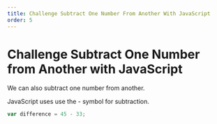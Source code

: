 ```yaml
---
title: Challenge Subtract One Number From Another With JavaScript
order: 5
---
```

# Challenge Subtract One Number from Another with JavaScript

We can also subtract one number from another.

JavaScript uses use the - symbol for subtraction.

```javascript
var difference = 45 - 33;
```
